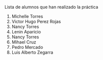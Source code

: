 ﻿Lista de alumnos que han realizado la práctica
1. Michelle Torres
1. Victor Hugo Perez Rojas
1. Nancy Torres
1. Lenin Aparicio
1. Nancy Torres
5. Mihael Cruz
6. Pedro Mercado
7. Luis Alberto Zegarra


